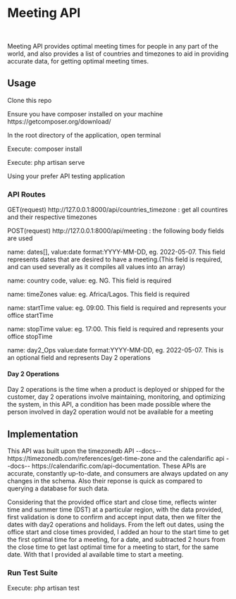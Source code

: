 <h1>Meeting API</h1>
<br>
<p>Meeting API provides optimal meeting times for people in any part of the world, and also provides a list of countries and timezones to aid in providing accurate data, for getting optimal meeting times.</p>

<h2>Usage</h2>
<p>Clone this repo</p>
<p>Ensure you have composer installed on your machine https://getcomposer.org/download/</p>
<p>In the root directory of the application, open terminal</p>
<p>Execute: composer install</p>
<p>Execute: php artisan serve</p>
<p>Using your prefer API testing application</p>
<h3>API Routes</h3>
<p>GET(request) http://127.0.0.1:8000/api/countries_timezone : get all countires and their respective timezones</p>
<p>POST(request) http://127.0.0.1:8000/api/meeting : the following body fields are used</p>
<p>name: dates[], value:date format:YYYY-MM-DD, eg. 2022-05-07. This field represents dates that are desired to have a meeting.<span>(This field is required, and can used severally as it compiles all values into an array)</span></p>
<p>name: country code, value: eg. NG. This field is required</p>
<p>name: timeZones value: eg. Africa/Lagos. This field is required</p>
<p>name: startTime value: eg. 09:00. This field is required and represents your office startTime</p>
<p>name: stopTime value: eg. 17:00. This field is required and represents your office stopTime</p>
<p>name: day2_Ops value:date format:YYYY-MM-DD, eg. 2022-05-07. This is an optional field and represents Day 2 operations</p>

<h4>Day 2 Operations</h4>
<p>Day 2 operations is the time when a product is deployed or shipped for the customer, day 2 operations involve maintaining, monitoring, and optimizing the system, in this API, a condition has been made possible where the person  involved in day2 operation would not be available for a meeting </p>

<h2>Implementation</h2>
<p>This API was built upon the timezonedb API --docs-- https://timezonedb.com/references/get-time-zone and the calendarific api --docs-- https://calendarific.com/api-documentation. These APIs are accurate, constantly up-to-date, and consumers are always updated on any changes in the schema. Also their reponse is quick as compared to querying a database for such data.</p>
<p>Considering that the provided office start and close time, reflects winter time and summer time (DST) at a particular region, with the data provided, first validation is done to confirm and accept input data, then we filter the dates with day2 operations and holidays. From the left out dates, using the office start and close times provided, I added an hour to the start time to get the first optimal time for a meeting, for a date, and subtracted 2 hours from the close time to get last optimal time for a meeting to start, for the same date. With that I provided al available time to start a meeting.</p>

<h3>Run Test Suite</h3>
<p>Execute: php artisan test</p>